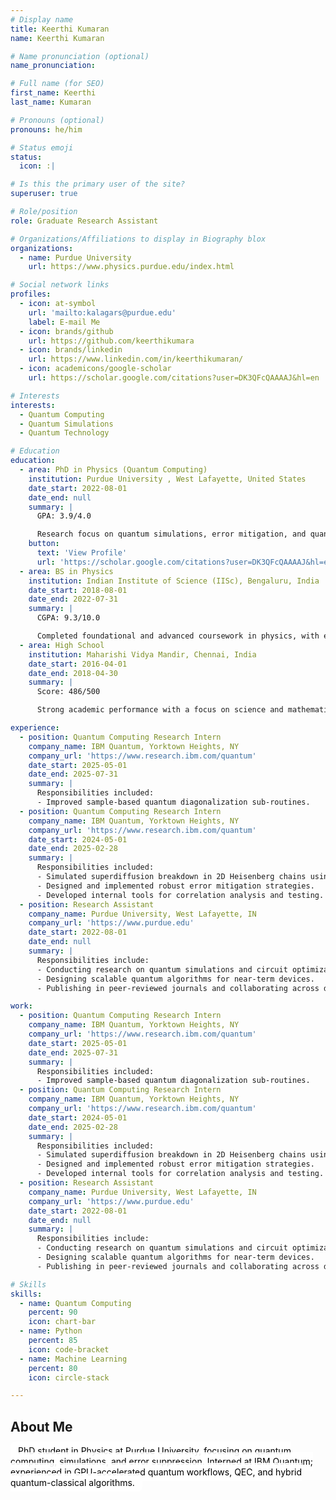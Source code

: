 ```yaml
---
# Display name
title: Keerthi Kumaran
name: Keerthi Kumaran

# Name pronunciation (optional)
name_pronunciation:

# Full name (for SEO)
first_name: Keerthi
last_name: Kumaran

# Pronouns (optional)
pronouns: he/him

# Status emoji
status:
  icon: :|

# Is this the primary user of the site?
superuser: true

# Role/position
role: Graduate Research Assistant

# Organizations/Affiliations to display in Biography blox
organizations:
  - name: Purdue University
    url: https://www.physics.purdue.edu/index.html

# Social network links
profiles:
  - icon: at-symbol
    url: 'mailto:kalagars@purdue.edu'
    label: E-mail Me
  - icon: brands/github
    url: https://github.com/keerthikumara
  - icon: brands/linkedin
    url: https://www.linkedin.com/in/keerthikumaran/
  - icon: academicons/google-scholar
    url: https://scholar.google.com/citations?user=DK3QFcQAAAAJ&hl=en

# Interests
interests:
  - Quantum Computing
  - Quantum Simulations
  - Quantum Technology

# Education
education:
  - area: PhD in Physics (Quantum Computing)
    institution: Purdue University , West Lafayette, United States
    date_start: 2022-08-01
    date_end: null
    summary: |
      GPA: 3.9/4.0

      Research focus on quantum simulations, error mitigation, and quantum circuit optimization. Contributed to high-impact projects at IBM Quantum and Purdue University.
    button:
      text: 'View Profile'
      url: 'https://scholar.google.com/citations?user=DK3QFcQAAAAJ&hl=en'
  - area: BS in Physics
    institution: Indian Institute of Science (IISc), Bengaluru, India
    date_start: 2018-08-01
    date_end: 2022-07-31
    summary: |
      CGPA: 9.3/10.0

      Completed foundational and advanced coursework in physics, with early exposure to quantum computing and research.
  - area: High School
    institution: Maharishi Vidya Mandir, Chennai, India
    date_start: 2016-04-01
    date_end: 2018-04-30
    summary: |
      Score: 486/500

      Strong academic performance with a focus on science and mathematics.

experience:
  - position: Quantum Computing Research Intern
    company_name: IBM Quantum, Yorktown Heights, NY
    company_url: 'https://www.research.ibm.com/quantum'
    date_start: 2025-05-01
    date_end: 2025-07-31
    summary: |
      Responsibilities included:
      - Improved sample-based quantum diagonalization sub-routines.
  - position: Quantum Computing Research Intern
    company_name: IBM Quantum, Yorktown Heights, NY
    company_url: 'https://www.research.ibm.com/quantum'
    date_start: 2024-05-01
    date_end: 2025-02-28
    summary: |
      Responsibilities included:
      - Simulated superdiffusion breakdown in 2D Heisenberg chains using quantum circuits.
      - Designed and implemented robust error mitigation strategies.
      - Developed internal tools for correlation analysis and testing.
  - position: Research Assistant
    company_name: Purdue University, West Lafayette, IN
    company_url: 'https://www.purdue.edu'
    date_start: 2022-08-01
    date_end: null
    summary: |
      Responsibilities include:
      - Conducting research on quantum simulations and circuit optimization.
      - Designing scalable quantum algorithms for near-term devices.
      - Publishing in peer-reviewed journals and collaborating across disciplines.

work:
  - position: Quantum Computing Research Intern
    company_name: IBM Quantum, Yorktown Heights, NY
    company_url: 'https://www.research.ibm.com/quantum'
    date_start: 2025-05-01
    date_end: 2025-07-31
    summary: |
      Responsibilities included:
      - Improved sample-based quantum diagonalization sub-routines.
  - position: Quantum Computing Research Intern
    company_name: IBM Quantum, Yorktown Heights, NY
    company_url: 'https://www.research.ibm.com/quantum'
    date_start: 2024-05-01
    date_end: 2025-02-28
    summary: |
      Responsibilities included:
      - Simulated superdiffusion breakdown in 2D Heisenberg chains using quantum circuits.
      - Designed and implemented robust error mitigation strategies.
      - Developed internal tools for correlation analysis and testing.
  - position: Research Assistant
    company_name: Purdue University, West Lafayette, IN
    company_url: 'https://www.purdue.edu'
    date_start: 2022-08-01
    date_end: null
    summary: |
      Responsibilities include:
      - Conducting research on quantum simulations and circuit optimization.
      - Designing scalable quantum algorithms for near-term devices.
      - Publishing in peer-reviewed journals and collaborating across disciplines.

# Skills
skills:
  - name: Quantum Computing
    percent: 90
    icon: chart-bar
  - name: Python
    percent: 85
    icon: code-bracket
  - name: Machine Learning
    percent: 80
    icon: circle-stack

---
```


## About Me

<span style="
  color:  #000000;;
  background-color: rgba(255, 255, 255, 0.9);
  padding: 6px 12px;
  border-radius: 8px;
">
  PhD student in Physics at Purdue University, focusing on quantum computing, simulations, and error suppression.
  Interned at IBM Quantum; experienced in GPU-accelerated quantum workflows, QEC, and hybrid quantum-classical algorithms.
</span>


